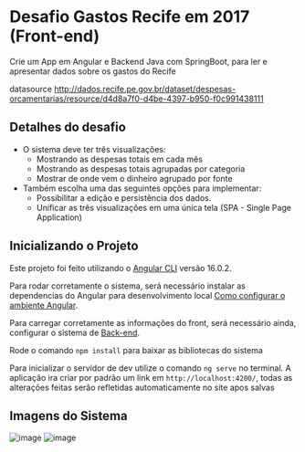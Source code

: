 # Desafio Gastos Recife em 2017 (Front-end)
Crie um App em Angular e Backend Java com SpringBoot, para ler e apresentar dados
sobre os gastos do Recife

datasource http://dados.recife.pe.gov.br/dataset/despesas-orcamentarias/resource/d4d8a7f0-d4be-4397-b950-f0c991438111

## Detalhes do desafio
  - O sistema deve ter três visualizações:
    -  Mostrando as despesas totais em cada mês
    -  Mostrando as despesas totais agrupadas por categoria
    -  Mostrar de onde vem o dinheiro agrupado por fonte
  - Também escolha uma das seguintes opções para implementar:
    - Possibilitar a edição e persistência dos dados.
    - Unificar as três visualizações em uma única tela (SPA - Single Page Application)

## Inicializando o Projeto

Este projeto foi feito utilizando o [Angular CLI](https://github.com/angular/angular-cli) versão 16.0.2.

Para rodar corretamente o sistema, será necessário instalar as dependencias do Angular para desenvolvimento local [Como configurar o ambiente Angular](https://angular.io/guide/setup-local).

Para carregar corretamente as informações do front, será necessário ainda, configurar o sistema de [Back-end](https://github.com/Allanfd12/gastos-recife-back).

Rode o comando `npm install` para baixar as bibliotecas do sistema

Para inicializar o servidor de dev utilize o comando `ng serve` no terminal. A aplicação ira criar por padrão um link em  `http://localhost:4200/`,
todas as alterações feitas serão refletidas automaticamente no site apos salvas

## Imagens do Sistema

![image](https://github.com/Allanfd12/gastos-recife-front/assets/75325265/895aea04-c171-4c2d-8f2d-713afa9aa891)
![image](https://github.com/Allanfd12/gastos-recife-front/assets/75325265/d9a87352-52c6-410a-b246-113326da3aeb)

